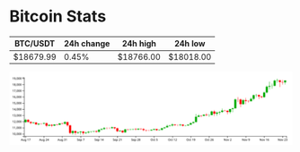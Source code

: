 # Bitcoin Stats

BTC/USDT|24h change|24h high|24h low|
|---|---|---|---|
|$18679.99|0.45%|$18766.00|$18018.00|

<img src="./chart.svg">
